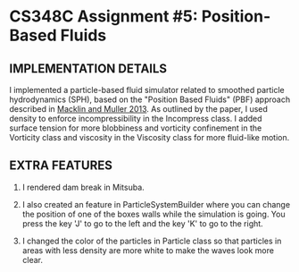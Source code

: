 # CS348C Assignment \#5: Position-Based Fluids
## IMPLEMENTATION DETAILS
I implemented a particle-based fluid simulator related to smoothed particle hydrodynamics (SPH), based on the "Position Based Fluids" (PBF) approach described in [Macklin and Muller 2013](http://blog.mmacklin.com/publications/). As outlined by the paper, I used density to enforce incompressibility in the Incompress class. I added surface tension for more blobbiness and vorticity confinement in the Vorticity class and viscosity in the Viscosity class for more fluid-like motion. 

## EXTRA FEATURES
1. I rendered dam break in Mitsuba.

2. I also created an feature in ParticleSystemBuilder where you can change the position of one of the boxes walls while the simulation is going. You press the key 'J' to go to the left and the key 'K' to go to the right.

3. I changed the color of the particles in Particle class so that particles in areas with less density are more white to make the waves look more clear.
